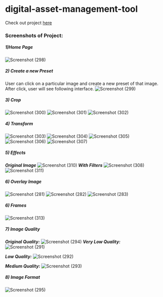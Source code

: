 # digital-asset-management-tool

Check out project [here](https://digitalassetmanagement-b81f0.web.app/)

### Screenshots of Project:
##### 1)Home Page
![Screenshot (298)](https://user-images.githubusercontent.com/80756037/142761168-1c89124f-2ac5-4bcb-bbae-f31c644cc011.png)

##### 2) Create a new Preset
User can click on a particular image and create a new preset of that image. After click, user will see following interface.
![Screenshot (299)](https://user-images.githubusercontent.com/80756037/142761245-a2d0e329-d7ca-4050-913b-47fcc8a13ff6.png)

##### 3) Crop
![Screenshot (300)](https://user-images.githubusercontent.com/80756037/142761400-fffd5528-8b6e-4227-8a6a-5eed3b1b7a82.png)
![Screenshot (301)](https://user-images.githubusercontent.com/80756037/142761446-b271b78c-0781-49fd-91cc-85300df53350.png)
![Screenshot (302)](https://user-images.githubusercontent.com/80756037/142761472-1e9b1083-d2b5-4b57-a0b5-a59daf82dfa5.png)

##### 4) Transform
![Screenshot (303)](https://user-images.githubusercontent.com/80756037/142761529-3b29b800-57de-4780-847a-0f79669f5325.png)
![Screenshot (304)](https://user-images.githubusercontent.com/80756037/142761556-1d02eb61-987b-4fc6-9a18-a14cb535fce0.png)
![Screenshot (305)](https://user-images.githubusercontent.com/80756037/142761573-6bc4e668-3a5e-4132-921f-f2d624b81159.png)
![Screenshot (306)](https://user-images.githubusercontent.com/80756037/142761620-c7d7dd46-1f27-4942-b660-8ef4c643ec2b.png)
![Screenshot (307)](https://user-images.githubusercontent.com/80756037/142761680-146baf17-093d-48ae-a5c3-81748307d865.png)

##### 5) Effects
***Original Image***
![Screenshot (310)](https://user-images.githubusercontent.com/80756037/142761829-5bb9c4b2-a039-4001-8bab-e9b12d7da19f.png)
***With Filters***
![Screenshot (308)](https://user-images.githubusercontent.com/80756037/142761709-6f207010-b810-4de4-981d-d681ed80acd0.png)
![Screenshot (311)](https://user-images.githubusercontent.com/80756037/142761903-5f8b2788-c819-4c97-9b77-28254c2ce001.png)

##### 6) Overlay Image
![Screenshot (281)](https://user-images.githubusercontent.com/80756037/142761973-dfd379ea-fc85-438f-b7de-3729dc15ca64.png)
![Screenshot (282)](https://user-images.githubusercontent.com/80756037/142761996-1b7e8af4-49a8-4f73-b42e-ed789c20d52b.png)
![Screenshot (283)](https://user-images.githubusercontent.com/80756037/142762016-1ed1d2da-e7b6-4db5-ad91-d5faa993d09f.png)

##### 6) Frames
![Screenshot (313)](https://user-images.githubusercontent.com/80756037/142762412-73ae9c24-5d34-42df-b69a-3efa15e8b0db.png)

##### 7) Image Quality
***Original Quality:***
![Screenshot (294)](https://user-images.githubusercontent.com/80756037/142762235-78f4f298-a623-4272-af07-711f002ca358.png)
***Very Low Quality:***
![Screenshot (291)](https://user-images.githubusercontent.com/80756037/142762335-99afc2f4-c573-4f00-8b4b-316c6e8f6da1.png)

***Low Quality:***
![Screenshot (292)](https://user-images.githubusercontent.com/80756037/142762310-2142459e-8c0d-4707-8b0d-4663628773a0.png)

***Medium Quality:***
![Screenshot (293)](https://user-images.githubusercontent.com/80756037/142762287-42d02675-ca66-4444-b8f7-1222e9b3fbde.png)

##### 8) Image Format
![Screenshot (295)](https://user-images.githubusercontent.com/80756037/142762384-8574d10c-ce0e-4a00-b96e-270fd14e7ba8.png)
